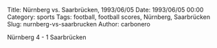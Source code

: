 Title: Nürnberg vs. Saarbrücken, 1993/06/05
Date: 1993/06/05 00:00
Category: sports
Tags: football, football scores, Nürnberg, Saarbrücken
Slug: nurnberg-vs-saarbrucken
Author: carbonero


Nürnberg 4 - 1 Saarbrücken
